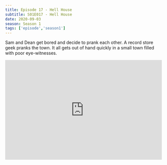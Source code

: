 ```yaml
---
title: Episode 17 - Hell House
subtitle: S01E017 - Hell House
date: 2020-09-03
season: Season 1
tags: ['episode','season1']
---
```


Sam and Dean get bored and decide to prank each other. A record store geek pranks the town.  It all gets out of hand quickly in a small town filled with poor eye-witnesses.

<iframe src="https://cast.rocks/player/27557/Supernatural-17-Hell-House.mp3?episodeTitle=Episode%2017%20-%20Hell%20House&podcastTitle=Couple%20of%20Idjits&episodeDate=September%203rd%2C%202020&imageURL=https%3A%2F%2Fcast.rocks%2Fhosting%2F27557%2Ffeeds%2FCAURZ.jpg" style="border: none; min-height: 265px; max-height: 320px; max-width: 558px; min-width: 270px; width: 100%; height: 100%;" scrollbars="no"></iframe>
